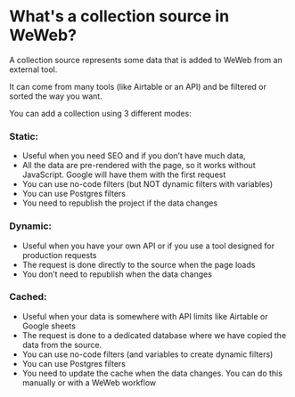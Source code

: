 # What's a collection source in WeWeb?

A collection source represents some data that is added to WeWeb from an external tool.

It can come from many tools (like Airtable or an API) and be filtered or sorted the way you want.

You can add a collection using 3 different modes:

### Static: 
- Useful when you need SEO and if you don’t have much data,
- All the data are pre-rendered with the page, so it works without JavaScript. Google will have them with the first request
- You can use no-code filters (but NOT dynamic filters with variables)
- You can use Postgres filters
- You need to republish the project if the data changes

### Dynamic:
- Useful when you have your own API or if you use a tool designed for production requests
- The request is done directly to the source when the page loads
- You don’t need to republish when the data changes
  
### Cached:
- Useful when your data is somewhere with API limits like Airtable or Google sheets
- The request is done to a dedicated database where we have copied the data from the source.
- You can use no-code filters (and variables to create dynamic filters)
- You can use Postgres filters
- You need to update the cache when the data changes. You can do this manually or with a WeWeb workflow
